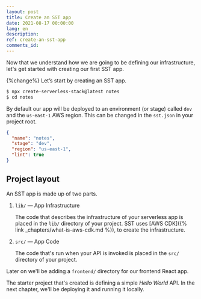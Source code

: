 ```yaml
---
layout: post
title: Create an SST app
date: 2021-08-17 00:00:00
lang: en
description: 
ref: create-an-sst-app
comments_id: 
---
```


Now that we understand how we are going to be defining our infrastructure, let's get started with creating our first SST app.

{%change%} Let’s start by creating an SST app.

``` bash
$ npx create-serverless-stack@latest notes
$ cd notes
```

By default our app will be deployed to an environment (or stage) called `dev` and the `us-east-1` AWS region. This can be changed in the `sst.json` in your project root.

``` json
{
  "name": "notes",
  "stage": "dev",
  "region": "us-east-1",
  "lint": true
}
```

## Project layout

An SST app is made up of two parts.

1. `lib/` — App Infrastructure

   The code that describes the infrastructure of your serverless app is placed in the `lib/` directory of your project. SST uses [AWS CDK]({% link _chapters/what-is-aws-cdk.md %}), to create the infrastructure.

2. `src/` — App Code

   The code that's run when your API is invoked is placed in the `src/` directory of your project.

Later on we'll be adding a `frontend/` directory for our frontend React app.

The starter project that's created is defining a simple _Hello World_ API. In the next chapter, we'll be deploying it and running it locally.

